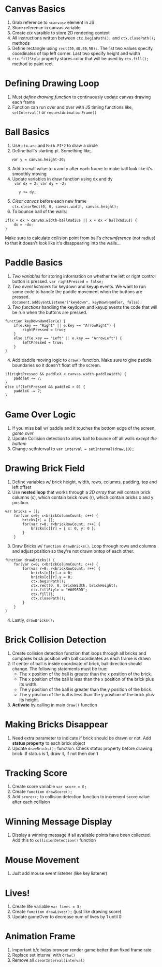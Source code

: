 # Canvas Basics
1. Grab reference to `<canvas>` element in JS
2. Store reference in canvas variable
3. Create _ctx_ varaible to store 2D rendering context
4. All instructions written between `ctx.beginPath();` and `ctx.closePath();` methods
5. Define rectangle using `rect(20,40,50,50):`. The 1st two values specify coordinates of top left corner. Last two specify height and width
6. `ctx.fillStyle` property stores color that will be used by `ctx.fill();` method to paint rect

# Defining Drawing Loop
1. Must *define drawing function* to continuously update canvas drawing each frame
2. Function can run over and over with JS timing functions like, `setInterval()` or `requestAnimationFrame()`

# Ball Basics
1. Use `ctx.arc` and `Math.PI*2` to draw a circle
2. Define ball's starting pt. Something like,</br>
```var x = canvas.width/2; </br>
   var y = canvas.height-30;
 ```
 3. Add a small value to x and y after each frame to make ball look like it's smoothly moving
 4. Update variables in draw function using dx and dy </br> ``` var dx = 2;
           var dy = -2;```
       ```x += dx;
          y += dy;
       ```
5. *Clear canvas* before each new frame </br>
`ctx.clearRect(0, 0, canvas.width, canvas.height);`
6. To bounce ball of the walls: </br>
```
if(x + dx > canvas.width-ballRadius || x + dx < ballRadius) {
    dx = -dx;
}
```
Make sure to calculate collision point from ball's _circumference_ (not radius) to that it doesn't look like it's disappearing into the walls...

# Paddle Basics
1. _Two variables_ for storing information on whether the left or right control button is pressed. `var rightPressed = false;`
2. _Two event listeners_ for keydown and keyup events. We want to run some code to handle the paddle movement when the buttons are pressed. </br>
`document.addEventListener("keydown", keyDownHandler, false);`
3. _Two functions_ handling the keydown and keyup events  the code that will be run when the buttons are pressed. </br>
```
function keyDownHandler(e) {
    if(e.key == "Right" || e.key == "ArrowRight") {
        rightPressed = true;
    }
    else if(e.key == "Left" || e.key == "ArrowLeft") {
        leftPressed = true;
    }
}
```
4. Add paddle moving logic to `draw()` function. Make sure to give paddle boundaries so it doesn't float off the screen.
```
if(rightPressed && paddleX < canvas.width-paddleWidth) {
    paddleX += 7;
}
else if(leftPressed && paddleX > 0) {
    paddleX -= 7;
}
```
# Game Over Logic
1. If you miss ball w/ paddle and it touches the bottom edge of the screen, _game over_
2. Update Collision detection to allow ball to bounce off all walls _except the bottom_
3. Change setInterval to `var interval = setInterval(draw,10);`

# Drawing Brick Field
1. Define variables w/ brick height, width, rows, columns, padding, top and left offset
2. Use **nested loop** that works through a _2D array_ that will contain brick columns (c), which contain brick rows (r), which contain bricks x and y position.
```
var bricks = [];
    for(var c=0; c<brickColumnCount; c++) {
        bricks[c] = [];
        for(var r=0; r<brickRowCount; r++) {
            bricks[c][r] = { x: 0, y: 0 };
        }
    }
```
3. Draw Bricks w/ `function drawBricks()`. Loop through rows and columns and adjust position so they're not drawn ontop of each other.
```
function drawBricks() {
    for(var c=0; c<brickColumnCount; c++) {
        for(var r=0; r<brickRowCount; r++) {
            bricks[c][r].x = 0;
            bricks[c][r].y = 0;
            ctx.beginPath();
            ctx.rect(0, 0, brickWidth, brickHeight);
            ctx.fillStyle = "#0095DD";
            ctx.fill();
            ctx.closePath();
        }
    }
}
```
4. Lastly, `drawBricks();`

# Brick Collision Detection
1. Create collision detection function that loops through all bricks and compares brick position with ball coordinates as each frame is drawn
2. If center of ball is inside coordinate of brick, ball direction should change. The following statements must be true: </br>
    - The x position of the ball is greater than the x position of the brick.
    - The x position of the ball is less than the x position of the brick plus its width.
    - The y position of the ball is greater than the y position of the brick.
    - The y position of the ball is less than the y position of the brick plus its height.
3. **Activate** by calling in main `draw()` function

# Making Bricks Disappear
1. Need extra parameter to indicate if brick should be drawn or not. Add **status property** to each brick object
2. Update `drawBricks();` function. Check status property before drawing brick. If status is 1, draw it, if not then don't

# Tracking Score
1. Create score variable `var score = 0;`
2. Create `function drawScore();`
3. Add `score++;` to collision detection function to increment score value after each collision

# Winning Message Display
1. Display a winning message if all available points have been collected. Add this to `collisionDetection()` function

# Mouse Movement
1. Just add mouse event listener (like key listener)

# Lives!
1. Create life variable `var lives = 3;`
2. Create `function drawLives();` (just like drawing score)
3. Update gameOver to decrease num of lives by 1 until 0

# Animation Frame
1. Important b/c helps browser render game better than fixed frame rate
2. Replace set interval with `draw()`
3. Remove all `clearInterval(interval)`
